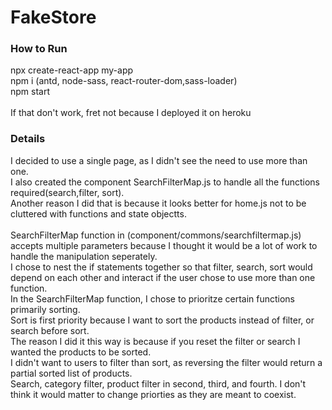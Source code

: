 # FakeStore

### How to Run
npx create-react-app my-app
</br>
npm i (antd, node-sass, react-router-dom,sass-loader)
</br>
npm start
</br>
</br>
If that don't work, fret not because I deployed it on heroku
</br>

### Details
I decided to use a single page, as I didn't see the need to use more than one. 
</br>
I also created the component SearchFilterMap.js to handle all the functions required(search,filter, sort).
</br>
Another reason I did that is because it looks better for home.js not to be cluttered with functions and state objectts.
</br>
</br>
SearchFilterMap function in (component/commons/searchfiltermap.js) accepts multiple parameters because I thought it would be a lot of work to handle the manipulation seperately. 
</br>
I chose to nest the if statements together so that filter, search, sort would depend on each other and interact if the user chose to use more than one function.
</br>
In the SearchFilterMap function, I chose to prioritze certain functions primarily sorting.
</br>
Sort is first priority because I want to sort the products instead of filter, or search before sort. 
</br>
The reason I did it this way is because if you reset the filter or search I wanted the products to be sorted.
</br>
I didn't want to users to filter than sort, as reversing the filter would return a partial sorted list of products.
</br>
Search, category filter, product filter in second, third, and fourth. I don't think it would matter to change priorties as they are meant to coexist.

